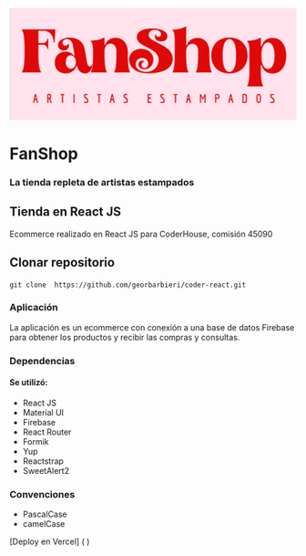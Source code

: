 !["Logo del Ecommerce"](/public/iconoFanShop.png)

# FanShop

### La tienda repleta de artistas estampados

## Tienda en React JS

Ecommerce realizado en React JS para CoderHouse, comisión 45090

## Clonar repositorio

```
git clone  https://github.com/georbarbieri/coder-react.git
```

### Aplicación

La aplicación es un ecommerce con conexión a una base de datos Firebase para obtener los productos y recibir las compras y consultas.

### Dependencias

#### Se utilizó:

- React JS
- Material UI
- Firebase
- React Router
- Formik
- Yup
- Reactstrap
- SweetAlert2

### Convenciones

- PascalCase
- camelCase

[Deploy en Vercel] ( )
